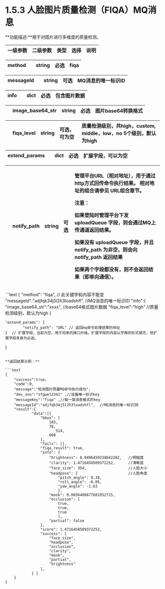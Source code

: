 # 1.5.3 人脸图片质量检测（FIQA）MQ消息

**功能描述:**用于对图片进行多维度的质量检测。

| **一级参数** | **二级参数** | **类型** | **选择** | **说明** |
| :--- | :--- | :--- | :--- | :--- |


| method |  | string | **必选** | fiqa |
| :--- | :--- | :--- | :--- | :--- |


| messageId |  | string | 可选 | MQ消息的唯一标识ID |
| :--- | :--- | :--- | :--- | :--- |


| info |  | dict | **必选** | 包含图片数据 |
| :--- | :--- | :--- | :--- | :--- |


|  | image\_base64\_str | string | **必选** | 图片base64转换格式 |
| :--- | :--- | :--- | :--- | :--- |


|  | fiqa\_level | string | 可选，可为空 | 质量检测级别，共high，custom, middle，low，no 5个级别，默认为high |
| :--- | :--- | :--- | :--- | :--- |


| extend\_params |  | dict | **必选** | 扩展字段，可以为空 |
| :--- | :--- | :--- | :--- | :--- |


<table>
  <thead>
    <tr>
      <th style="text-align:left"></th>
      <th style="text-align:left">notify_path</th>
      <th style="text-align:left">string</th>
      <th style="text-align:left">&#x53EF;&#x9009;</th>
      <th style="text-align:left">
        <p>&#x7BA1;&#x7406;&#x5E73;&#x53F0;URL&#xFF08;&#x76F8;&#x5BF9;&#x5730;&#x5740;&#xFF09;&#xFF0C;&#x7528;&#x4E8E;&#x901A;&#x8FC7;http&#x65B9;&#x5F0F;&#x56DE;&#x4F20;&#x547D;&#x4EE4;&#x6267;&#x884C;&#x7ED3;&#x679C;&#x3002;
          &#x76F8;&#x5BF9;&#x5730;&#x5740;&#x7684;&#x7EC4;&#x5408;&#x8BF7;&#x53C2;&#x89C1;
          URL&#x7EC4;&#x5408;&#x7AE0;&#x8282;&#x3002;</p>
        <p>&#x6CE8;&#x610F;&#xFF1A;</p>
        <p>&#x5982;&#x679C;&#x767B;&#x9646;&#x65F6;&#x7BA1;&#x7406;&#x5E73;&#x53F0;&#x4E0B;&#x53D1;
          uploadQueue &#x5B57;&#x6BB5;&#xFF0C;&#x5219;&#x4F1A;&#x901A;&#x8FC7;MQ&#x4E0A;&#x4F20;&#x901A;&#x9053;&#x8FD4;&#x56DE;&#x7ED3;&#x679C;&#x3002;</p>
        <p>&#x5982;&#x679C;&#x6CA1;&#x6709; uploadQueue &#x5B57;&#x6BB5;&#xFF0C;&#x5E76;&#x4E14;
          notify_path &#x4E3A;&#x975E;&#x7A7A;&#xFF0C;&#x5219;&#x4F1A;&#x5411; notify_path
          &#x8FD4;&#x56DE;&#x7ED3;&#x679C;</p>
        <p>&#x5982;&#x679C;&#x4E24;&#x4E2A;&#x5B57;&#x6BB5;&#x90FD;&#x6CA1;&#x6709;&#xFF0C;&#x5219;&#x4E0D;&#x4F1A;&#x8FD4;&#x56DE;&#x7ED3;&#x679C;&#xFF08;&#x5373;&#x5355;&#x5411;&#x901A;&#x4FE1;&#xFF09;&#x3002;</p>
      </th>
    </tr>
  </thead>
  <tbody></tbody>
</table>```text
{
    "method": "fiqa", // 此关键字和内容不能变
    "messageId":"adjfqk34j5l2h3loadshfl",  //MQ消息的唯一标识ID
    "info":{
        "image_base64_str":"xxxx",  //base64格式图片数据
        "fiqa_level":"high"   //质量检测级别，默认为high
    }

    "extend_params": {
            "notify_path": "URL" // 返回mq命令处理结果的地址
    }  // 扩展字段，当前为空。用于将来的接口升级。扩展字段的内容以字典的形式填充，但扩展字段本身为必选。

}
```

**返回结果示例：**

```text
{
    "success":true，
    "code":0,
    "message":"检测图片质量MQ命令执行成功",
    "dev_sno":"sfgwe12341" ,//设备唯一标识key
    "messageKey":"fiqa" ,//每一类消息格式的key
    "messageId":"adjfqk34j5l2h3loadshfl",  //MQ消息的唯一标识ID
    "result":{
            "data":[{
                "bbox": [
                    103,
                    78,
                       514,
                    609
                ],
                "fails": [],
                "fiqa_result": true,
                "info": {
                    "brightness": 0.9496459238842202,   //明暗度
                    "clarity": 1.4716458509372252,      //清晰度
                    "face_size": 354,                   //人脸大小
                    "headpose": {                       //人脸角度
                        "pitch_angle": 9.38,
                        "roll_angle": -0.05,
                        "yaw_angle": -1.63
                        },
                    "mask": 0.0036406677681952715,       
                    "occlusion": [
                        true,
                        true,
                        true
                        ],
                    "partial": false
                },
                "score": 1.4716458509372252,
                "success": [
                    "face_size",
                    "headpose",
                    "occlusion",
                    "clarity",
                    "mask",
                    "partial",
                    "brightness"
                ]， 
            } ]                                                                                  
    }
}
```

